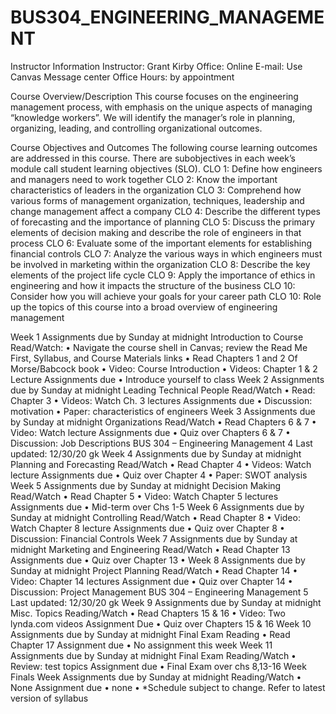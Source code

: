 # BUS304_ENGINEERING_MANAGEMENT

Instructor Information
Instructor: Grant Kirby Office: Online
E-mail: Use Canvas Message center
Office Hours: by appointment

Course Overview/Description
This course focuses on the engineering management process, with emphasis on the unique aspects
of managing “knowledge workers”. We will identify the manager’s role in planning, organizing,
leading, and controlling organizational outcomes. 

Course Objectives and Outcomes
The following course learning outcomes are addressed in this course. There are subobjectives in each
week’s module call student learning objectives (SLO).
CLO 1: Define how engineers and managers need to work together
CLO 2: Know the important characteristics of leaders in the organization
CLO 3: Comprehend how various forms of management organization, techniques, leadership and change
management affect a company
CLO 4: Describe the different types of forecasting and the importance of planning
CLO 5: Discuss the primary elements of decision making and describe the role of engineers in that
process
CLO 6: Evaluate some of the important elements for establishing financial controls
CLO 7: Analyze the various ways in which engineers must be involved in marketing within the
organization
CLO 8: Describe the key elements of the project life cycle
CLO 9: Apply the importance of ethics in engineering and how it impacts the structure of the business
CLO 10: Consider how you will achieve your goals for your career path
CLO 10: Role up the topics of this course into a broad overview of engineering management

Week 1 Assignments due by Sunday at midnight
Introduction to Course
Read/Watch:
• Navigate the course shell in Canvas; review the
Read Me First, Syllabus, and Course Materials
links
• Read Chapters 1 and 2 Of Morse/Babcock book
• Video: Course Introduction
• Videos: Chapter 1 & 2 Lecture
Assignments due
• Introduce yourself to class
Week 2 Assignments due by Sunday at midnight
Leading Technical People
Read/Watch
• Read: Chapter 3
• Videos: Watch Ch. 3 lectures
Assignments due
• Discussion: motivation
• Paper: characteristics of engineers
Week 3 Assignments due by Sunday at midnight
Organizations
Read/Watch
• Read Chapters 6 & 7
• Video: Watch lecture
Assignments due
• Quiz over Chapters 6 & 7
• Discussion: Job Descriptions
BUS 304 – Engineering Management 4
Last updated: 12/30/20
gk
Week 4 Assignments due by Sunday at midnight
Planning and Forecasting
Read/Watch
• Read Chapter 4
• Videos: Watch lecture
Assignments due
• Quiz over Chapter 4
• Paper: SWOT analysis
Week 5 Assignments due by Sunday at midnight
Decision Making
Read/Watch
• Read Chapter 5
• Video: Watch Chapter 5 lectures
Assignments due
• Mid-term over Chs 1-5
Week 6 Assignments due by Sunday at midnight
Controlling
Read/Watch
• Read Chapter 8
• Video: Watch Chapter 8 lecture
Assignments due
• Quiz over Chapter 8
• Discussion: Financial Controls
Week 7 Assignments due by Sunday at midnight
Marketing and Engineering
Read/Watch
• Read Chapter 13
Assignments due
• Quiz over Chapter 13
•
Week 8 Assignments due by Sunday at midnight
Project Planning
Read/Watch
• Read Chapter 14
• Video: Chapter 14 lectures
Assignment due
• Quiz over Chapter 14
• Discussion: Project Management
BUS 304 – Engineering Management 5
Last updated: 12/30/20
gk
Week 9 Assignments due by Sunday at midnight
Misc. Topics
Reading/Watch
• Read Chapters 15 & 16
• Video: Two lynda.com videos
Assignment Due
• Quiz over Chapters 15 & 16
Week 10 Assignments due by Sunday at midnight
Final Exam
Reading
• Read Chapter 17
Assignment due
• No assignment this week
Week 11 Assignments due by Sunday at midnight
Final Exam
Reading/Watch
• Review: test topics
Assignment due
• Final Exam over chs 8,13-16
Week
Finals Week Assignments due by Sunday at midnight
Reading/Watch
• None
Assignment due
• none
•
*Schedule subject to change. Refer to latest version of syllabus
